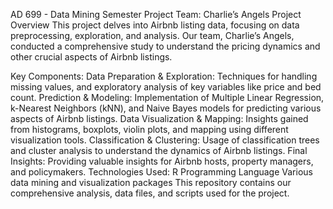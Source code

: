 AD 699 - Data Mining Semester Project
Team: Charlie’s Angels
Project Overview
This project delves into Airbnb listing data, focusing on data preprocessing, exploration, and analysis. Our team, Charlie’s Angels, conducted a comprehensive study to understand the pricing dynamics and other crucial aspects of Airbnb listings.

Key Components:
Data Preparation & Exploration: Techniques for handling missing values, and exploratory analysis of key variables like price and bed count.
Prediction & Modeling: Implementation of Multiple Linear Regression, k-Nearest Neighbors (kNN), and Naive Bayes models for predicting various aspects of Airbnb listings.
Data Visualization & Mapping: Insights gained from histograms, boxplots, violin plots, and mapping using different visualization tools.
Classification & Clustering: Usage of classification trees and cluster analysis to understand the dynamics of Airbnb listings.
Final Insights: Providing valuable insights for Airbnb hosts, property managers, and policymakers.
Technologies Used:
R Programming Language
Various data mining and visualization packages
This repository contains our comprehensive analysis, data files, and scripts used for the project.
